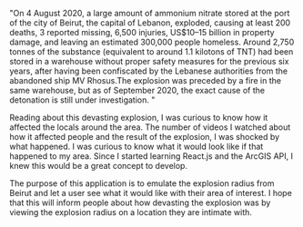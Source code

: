  "On 4 August 2020, a large amount of ammonium nitrate stored at the port of the city of Beirut,
the capital of Lebanon, exploded, causing at least 200 deaths, 3 reported missing, 6,500 injuries,
US$10–15 billion in property damage, and leaving an estimated 300,000 people homeless. Around 2,750 tonnes of the substance (equivalent to around 1.1 kilotons of TNT) had been stored in a warehouse without proper safety measures for the previous six years, after having been confiscated by the Lebanese authorities from the abandoned ship MV Rhosus.The explosion was preceded by a fire in the same warehouse, but as of September 2020, the exact cause of the detonation is still under investigation. "

Reading about this devasting explosion, I was curious to know how it affected the locals around the area.
The number of videos I watched about how it affected people and the result of the explosion, I was shocked by what happened. I was curious to know what it would look like if that happened to my area. Since I started learning React.js and the ArcGIS API, I knew this would be a great concept to develop.

 The purpose of this application is to emulate the explosion radius from Beirut and let a user see what it would like with their area of interest. I hope that this will inform people about how devasting the explosion was by viewing the explosion radius on a location they are intimate with.